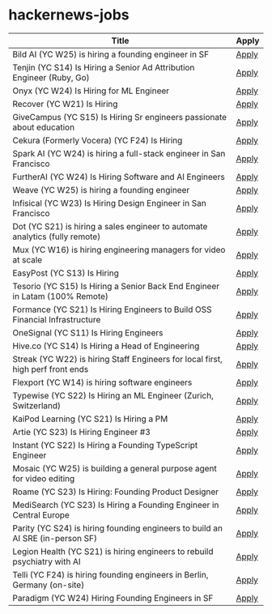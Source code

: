 # hackernews-jobs

<!-- table start -->

| Title | Apply |
|-------|-----|
| Bild AI (YC W25) is hiring a founding engineer in SF | [Apply](https://www.ycombinator.com/companies/bild-ai/jobs/m2ilR5L-founding-engineer) |
| Tenjin (YC S14) Is Hiring a Senior Ad Attribution Engineer (Ruby, Go) | [Apply](https://www.ycombinator.com/companies/tenjin/jobs/7qwVnEp-senior-backend-engineer-ad-attribution) |
| Onyx (YC W24) Is Hiring for ML Engineer | [Apply](https://www.ycombinator.com/companies/onyx/jobs/3Se5ptG-machine-learning-engineer) |
| Recover (YC W21) Is Hiring | [Apply](https://www.ycombinator.com/companies/recover/jobs/76dMle9-head-of-finance) |
| GiveCampus (YC S15) Is Hiring Sr engineers passionate about education | [Apply](https://givecampus.breezy.hr/p/0c4a97691730) |
| Cekura (Formerly Vocera) (YC F24) Is Hiring | [Apply](https://www.ycombinator.com/companies/cekura-2/jobs/xaoCPco-founding-engineer) |
| Spark AI (YC W24) is hiring a full-stack engineer in San Francisco | [Apply](https://www.ycombinator.com/companies/spark/jobs/kDeJlPK-software-engineer-full-stack) |
| FurtherAI (YC W24) Is Hiring Software and AI Engineers | [Apply](https://www.ycombinator.com/companies/furtherai/jobs) |
| Weave (YC W25) is hiring a founding engineer | [Apply](https://www.ycombinator.com/companies/weave-3/jobs) |
| Infisical (YC W23) Is Hiring Design Engineer in San Francisco | [Apply](https://www.ycombinator.com/companies/infisical/jobs/I8zvnRW-design-engineer-san-francisco) |
| Dot (YC S21) is hiring a sales engineer to automate analytics (fully remote) | [Apply](https://www.ycombinator.com/companies/dot/jobs/XSmklFa-customer-success-sales-engineer-remote) |
| Mux (YC W16) is hiring engineering managers for video at scale | [Apply](https://mux.com/jobs?j=em) |
| EasyPost (YC S13) Is Hiring | [Apply](https://www.easypost.com/careers) |
| Tesorio (YC S15) Is Hiring a Senior Back End Engineer in Latam (100% Remote) | [Apply](https://www.tesorio.com/careers#job-openings) |
| Formance (YC S21) Is Hiring Engineers to Build OSS Financial Infrastructure | [Apply](https://www.ycombinator.com/companies/formance/jobs) |
| OneSignal (YC S11) Is Hiring Engineers | [Apply](https://onesignal.com/careers) |
| Hive.co (YC S14) Is Hiring a Head of Engineering | [Apply](https://jobs.ashbyhq.com/hive.co/684574a0-9150-4fba-b954-2f34d9c74468) |
| Streak (YC W22) is hiring Staff Engineers for local first, high perf front ends | [Apply](https://www.streak.com/careers/staff-ui-engineer) |
| Flexport (YC W14) is hiring software engineers | [Apply](https://flexport.com) |
| Typewise (YC S22) Is Hiring an ML Engineer (Zurich, Switzerland) | [Apply](https://www.ycombinator.com/companies/typewise/jobs/u4OdKNh-machine-learning-engineer-f-m-x) |
| KaiPod Learning (YC S21) Is Hiring a PM | [Apply](https://www.ycombinator.com/companies/kaipod-learning/jobs/TgR2OZg-senior-product-manager) |
| Artie (YC S23) Is Hiring Engineer #3 | [Apply](https://www.ycombinator.com/companies/artie/jobs/7kGvDVC-founding-product-engineer) |
| Instant (YC S22) Is Hiring a Founding TypeScript Engineer | [Apply](https://www.instantdb.com/hiring/ts-hacker) |
| Mosaic (YC W25) is building a general purpose agent for video editing | [Apply](https://www.ycombinator.com/companies/mosaic-2/jobs/ru8Nwdq-founding-engineer) |
| Roame (YC S23) Is Hiring: Founding Product Designer | [Apply](https://www.ycombinator.com/companies/roame/jobs/SaJ0TjL-founding-product-designer) |
| MediSearch (YC S23) Is Hiring a Founding Engineer in Central Europe | [Apply](https://www.ycombinator.com/companies/medisearch/jobs/DXuptwo-founding-engineer-full-stack) |
| Parity (YC S24) is hiring founding engineers to build an AI SRE (in-person SF) | [Apply](https://www.ycombinator.com/companies/parity/jobs) |
| Legion Health (YC S21) is hiring engineers to rebuild psychiatry with AI | [Apply](https://www.ycombinator.com/companies/legion-health/jobs/mqDWIWN-founding-engineer-build-ai-native-ops-for-mental-health-yc-s21-1m-arr) |
| Telli (YC F24) is hiring founding engineers in Berlin, Germany (on-site) | [Apply](http://hi.telli.com/eng) |
| Paradigm (YC W24) Hiring Founding Engineers in SF | [Apply](https://www.ycombinator.com/companies/paradigm/jobs/nFNWweP-founding-engineer) |

<!-- table end -->
